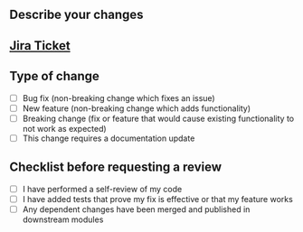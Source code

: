 ## Describe your changes

## [Jira Ticket](https://jira.unity3d.com/browse/)

## Type of change

- [ ] Bug fix (non-breaking change which fixes an issue)
- [ ] New feature (non-breaking change which adds functionality)
- [ ] Breaking change (fix or feature that would cause existing functionality to not work as expected)
- [ ] This change requires a documentation update

## Checklist before requesting a review

- [ ] I have performed a self-review of my code
- [ ] I have added tests that prove my fix is effective or that my feature works
- [ ] Any dependent changes have been merged and published in downstream modules
